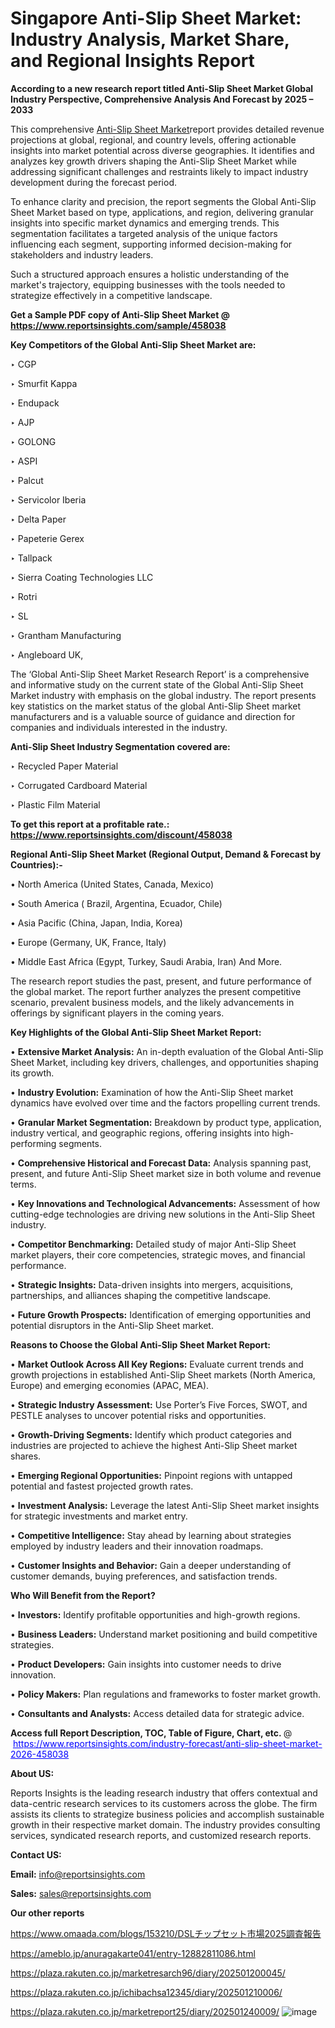 # Singapore Anti-Slip Sheet Market: Industry Analysis, Market Share, and Regional Insights Report

<strong>According to a new research report titled Anti-Slip Sheet Market Global Industry Perspective, Comprehensive Analysis And Forecast by 2025 – 2033</strong>

This comprehensive <a href=https://www.reportsinsights.com/sample/458038>Anti-Slip Sheet Market</a>report provides detailed revenue projections at global, regional, and country levels, offering actionable insights into market potential across diverse geographies. It identifies and analyzes key growth drivers shaping the Anti-Slip Sheet Market while addressing significant challenges and restraints likely to impact industry development during the forecast period.

To enhance clarity and precision, the report segments the Global Anti-Slip Sheet Market based on type, applications, and region, delivering granular insights into specific market dynamics and emerging trends. This segmentation facilitates a targeted analysis of the unique factors influencing each segment, supporting informed decision-making for stakeholders and industry leaders.

Such a structured approach ensures a holistic understanding of the market's trajectory, equipping businesses with the tools needed to strategize effectively in a competitive landscape.

<strong>Get a Sample PDF copy of Anti-Slip Sheet Market </strong><strong>@<a href=https://www.reportsinsights.com/sample/458038 style=color:#0000ff;> https://www.reportsinsights.com/sample/458038</a></strong></font>

<strong>Key Competitors of the Global Anti-Slip Sheet Market are:</strong>

‣ CGP

‣ Smurfit Kappa

‣ Endupack

‣ AJP

‣ GOLONG

‣ ASPI

‣ Palcut

‣ Servicolor Iberia

‣ Delta Paper

‣ Papeterie Gerex

‣ Tallpack

‣ Sierra Coating Technologies LLC

‣ Rotri

‣ SL

‣ Grantham Manufacturing

‣ Angleboard UK,

The ‘Global Anti-Slip Sheet Market Research Report’ is a comprehensive and informative study on the current state of the Global Anti-Slip Sheet Market industry with emphasis on the global industry. The report presents key statistics on the market status of the global Anti-Slip Sheet market manufacturers and is a valuable source of guidance and direction for companies and individuals interested in the industry.

<strong>Anti-Slip Sheet Industry Segmentation covered are:</strong>

‣ Recycled Paper Material

‣ Corrugated Cardboard Material

‣ Plastic Film Material

<strong>To get this report at a profitable rate.: <a href=https://www.reportsinsights.com/discount/458038 style=color:#0000ff;>https://www.reportsinsights.com/discount/458038</a></strong></font>

<strong>Regional Anti-Slip Sheet Market (Regional Output, Demand &amp; Forecast by Countries):-</strong>

• North America (United States, Canada, Mexico)

• South America ( Brazil, Argentina, Ecuador, Chile)

• Asia Pacific (China, Japan, India, Korea)

• Europe (Germany, UK, France, Italy)

• Middle East Africa (Egypt, Turkey, Saudi Arabia, Iran) And More.

The research report studies the past, present, and future performance of the global market. The report further analyzes the present competitive scenario, prevalent business models, and the likely advancements in offerings by significant players in the coming years.

<strong>Key Highlights of the Global Anti-Slip Sheet Market Report:</strong>

• <strong>Extensive Market Analysis:</strong> An in-depth evaluation of the Global Anti-Slip Sheet Market, including key drivers, challenges, and opportunities shaping its growth.

• <strong>Industry Evolution:</strong> Examination of how the Anti-Slip Sheet market dynamics have evolved over time and the factors propelling current trends.

• <strong>Granular Market Segmentation:</strong> Breakdown by product type, application, industry vertical, and geographic regions, offering insights into high-performing segments.

• <strong>Comprehensive Historical and Forecast Data:</strong> Analysis spanning past, present, and future Anti-Slip Sheet market size in both volume and revenue terms.

• <strong>Key Innovations and Technological Advancements:</strong> Assessment of how cutting-edge technologies are driving new solutions in the Anti-Slip Sheet industry.

• <strong>Competitor Benchmarking:</strong> Detailed study of major Anti-Slip Sheet market players, their core competencies, strategic moves, and financial performance.

• <strong>Strategic Insights:</strong> Data-driven insights into mergers, acquisitions, partnerships, and alliances shaping the competitive landscape.

• <strong>Future Growth Prospects:</strong> Identification of emerging opportunities and potential disruptors in the Anti-Slip Sheet market.

<strong>Reasons to Choose the Global Anti-Slip Sheet Market Report:</strong>

• <strong>Market Outlook Across All Key Regions:</strong> Evaluate current trends and growth projections in established Anti-Slip Sheet markets (North America, Europe) and emerging economies (APAC, MEA).

• <strong>Strategic Industry Assessment:</strong> Use Porter’s Five Forces, SWOT, and PESTLE analyses to uncover potential risks and opportunities.

• <strong>Growth-Driving Segments:</strong> Identify which product categories and industries are projected to achieve the highest Anti-Slip Sheet market shares.

• <strong>Emerging Regional Opportunities:</strong> Pinpoint regions with untapped potential and fastest projected growth rates.

• <strong>Investment Analysis:</strong> Leverage the latest Anti-Slip Sheet market insights for strategic investments and market entry.

• <strong>Competitive Intelligence:</strong> Stay ahead by learning about strategies employed by industry leaders and their innovation roadmaps.

• <strong>Customer Insights and Behavior:</strong> Gain a deeper understanding of customer demands, buying preferences, and satisfaction trends.

<strong>Who Will Benefit from the Report?</strong>

• <strong>Investors:</strong> Identify profitable opportunities and high-growth regions.

• <strong>Business Leaders:</strong> Understand market positioning and build competitive strategies.

• <strong>Product Developers:</strong> Gain insights into customer needs to drive innovation.

• <strong>Policy Makers:</strong> Plan regulations and frameworks to foster market growth.

• <strong>Consultants and Analysts:</strong> Access detailed data for strategic advice.
</ul>
<strong>Access full Report Description, TOC, Table of Figure, Chart, etc. </strong>@  <a href=https://www.reportsinsights.com/industry-forecast/anti-slip-sheet-market-2026-458038 style=color:#0000ff;>https://www.reportsinsights.com/industry-forecast/anti-slip-sheet-market-2026-458038</a></font>

<strong><strong>About US</strong>:</strong>

Reports Insights is the leading research industry that offers contextual and data-centric research services to its customers across the globe. The firm assists its clients to strategize business policies and accomplish sustainable growth in their respective market domain. The industry provides consulting services, syndicated research reports, and customized research reports.

<strong>Contact US:</strong>

<p class=""""><b>Email:</b> <a href=mailto:info@reportsinsights.com>info@reportsinsights.com</a></p>
<p class=""""><b>Sales:</b> <a href=mailto:sales@reportsinsights.com>sales@reportsinsights.com</a></p>

<strong>Our other reports</strong>

<a href=https://www.omaada.com/blogs/153210/DSLチップセット市場2025調査報告>https://www.omaada.com/blogs/153210/DSLチップセット市場2025調査報告</a>

<a href=https://ameblo.jp/anuragakarte041/entry-12882811086.html>https://ameblo.jp/anuragakarte041/entry-12882811086.html</a>

<a href=https://plaza.rakuten.co.jp/marketresarch96/diary/202501200045/>https://plaza.rakuten.co.jp/marketresarch96/diary/202501200045/</a>

<a href=https://plaza.rakuten.co.jp/ichibachsa12345/diary/202501210006/>https://plaza.rakuten.co.jp/ichibachsa12345/diary/202501210006/</a>

<a href=https://plaza.rakuten.co.jp/marketreport25/diary/202501240009/>https://plaza.rakuten.co.jp/marketreport25/diary/202501240009/</a>
![image](https://github.com/user-attachments/assets/03958bb4-532b-4622-93d7-b1710780b7ed)
